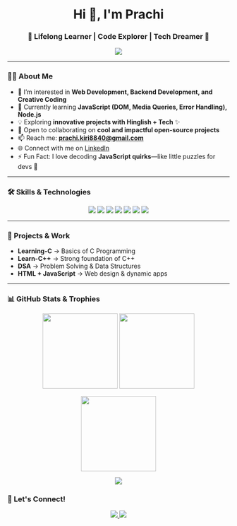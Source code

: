 <h1 align="center">Hi 👋, I'm Prachi</h1>
<h3 align="center">🚀 Lifelong Learner | Code Explorer | Tech Dreamer 🌱</h3>

<p align="center">
  <img src="https://readme-typing-svg.herokuapp.com?size=22&color=6C63FF&center=true&vCenter=true&width=600&height=50&lines=Passionate+Web+Developer;Backend+Developer;Creative+Coder;Open+Source+Contributor;Lifelong+Learner" />
</p>

---

### 👩‍💻 About Me
- 🔭 I’m interested in **Web Development, Backend Development, and Creative Coding**  
- 🌱 Currently learning **JavaScript (DOM, Media Queries, Error Handling), Node.js**  
- 💡 Exploring **innovative projects with Hinglish + Tech** ✨  
- 🤝 Open to collaborating on **cool and impactful open-source projects**  
- 📫 Reach me: **[prachi.kiri8840@gmail.com](mailto:prachi.kiri8840@gmail.com)**  
- 🌐 Connect with me on [LinkedIn](https://www.linkedin.com/in/prachi-kumari-174a472a4)  
- ⚡ Fun Fact: I love decoding **JavaScript quirks**—like little puzzles for devs 🧩  

---

### 🛠️ Skills & Technologies
<p align="center">
  <img src="https://img.shields.io/badge/HTML5-E34F26?style=for-the-badge&logo=html5&logoColor=white" />
  <img src="https://img.shields.io/badge/CSS3-1572B6?style=for-the-badge&logo=css3&logoColor=white" />
  <img src="https://img.shields.io/badge/JavaScript-F7DF1E?style=for-the-badge&logo=javascript&logoColor=black" />
  <img src="https://img.shields.io/badge/Node.js-339933?style=for-the-badge&logo=node.js&logoColor=white" />
  <img src="https://img.shields.io/badge/C++-00599C?style=for-the-badge&logo=c%2B%2B&logoColor=white" />
  <img src="https://img.shields.io/badge/C-00599C?style=for-the-badge&logo=c&logoColor=white" />
  <img src="https://img.shields.io/badge/GitHub-181717?style=for-the-badge&logo=github&logoColor=white" />
</p>

---

### 📂 Projects & Work
- **Learning-C** → Basics of C Programming  
- **Learn-C++** → Strong foundation of C++  
- **DSA** → Problem Solving & Data Structures  
- **HTML + JavaScript** → Web design & dynamic apps  

---

### 📊 GitHub Stats & Trophies  

<p align="center">
  <!-- GitHub Stats -->
  <img src="https://github-readme-stats.vercel.app/api?username=Prachi-kumari-1111&show_icons=true&theme=radical" height="170" />
  <img src="https://github-readme-stats.vercel.app/api/top-langs/?username=Prachi-kumari-1111&layout=compact&theme=radical" height="170" />
</p>

<p align="center">
  <!-- GitHub Streak -->
  <img src="https://github-readme-streak-stats.herokuapp.com/?user=Prachi-kumari-1111&theme=radical" height="170" />
</p>

<p align="center">
  <!-- GitHub Trophies -->
  <img src="https://github-profile-trophy.vercel.app/?username=Prachi-kumari-1111&theme=dracula&row=1&column=7" />
</p>


### 🤝 Let's Connect!
<p align="center">
  <a href="https://www.linkedin.com/in/prachi-kumari-174a472a4">
    <img src="https://img.shields.io/badge/LinkedIn-0A66C2?style=for-the-badge&logo=linkedin&logoColor=white"/>
  </a>
  <a href="mailto:prachi.kiri8840@gmail.com">
    <img src="https://img.shields.io/badge/Gmail-D14836?style=for-the-badge&logo=gmail&logoColor=white"/>
  </a>
</p>
